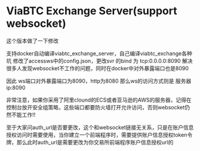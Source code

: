 # ViaBTC Exchange Server(support websocket)

这个版本做了一下修改

支持docker自动编译viabtc_exchange_server，自己编译viabtc_exchange各种坑
修改了accessws中的config.json，更改svr 的bind 为  tcp:0.0.0.0:8090
解决很多人发现websocket不工作的问题，同时在docker中对外暴露端口也是8090

因此
ws端口对外暴露端口为8090，http为8080
那么ws的访问方式则是 服务器ip:8090

非常注意，如果你采用了阿里clound的ECS或者亚马逊的AWS的服务器，记得在控制台放开安全组策略，这些端口都要防火墙打开允许访问，否则websocket仍然不能工作!!

至于大家问auth_url是否要更改，这个和websocket链接无关系，只是在账户信息授权访问时需要使用，当你建立一个前端程序时，需要提供账户信息授权token令牌，那么此时auth_url是需要更改为你交易所前端程序账户信息授权url的

